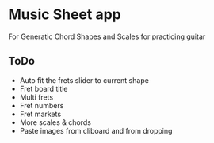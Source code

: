 # Music Sheet app

For Generatic Chord Shapes and Scales for practicing guitar


## ToDo

* Auto fit the frets slider to current shape
* Fret board title
* Multi frets
* Fret numbers
* Fret markets
* More scales & chords
* Paste images from cliboard and from dropping
